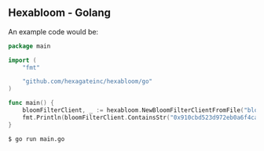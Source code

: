 ## Hexabloom - Golang

An example code would be:
```go
package main

import (
	"fmt"

	"github.com/hexagateinc/hexabloom/go"
)

func main() {
	bloomFilterClient, _ := hexabloom.NewBloomFilterClientFromFile("bloom.bin")
	fmt.Println(bloomFilterClient.ContainsStr("0x910cbd523d972eb0a6f4cae4618ad62622b39dbf")) // Example usage of containsStr
}
```

`$ go run main.go`
